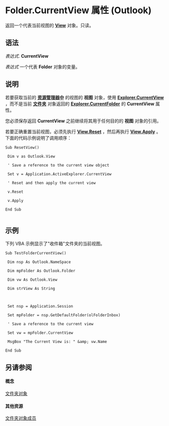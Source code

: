 
# Folder.CurrentView 属性 (Outlook)

返回一个代表当前视图的  **[View](41c8d149-9912-1685-4c8b-3c849cc6f1ed.md)** 对象。只读。


## 语法

 _表达式_. **CurrentView**

 _表达式_ 一个代表 **Folder** 对象的变量。


## 说明

若要获取当前的 **[资源管理器中](026591e5-049f-503a-4166-34e6dbc225fb.md)** 的视图的 **视图** 对象，使用 **[Explorer.CurrentView](177e6387-9ccb-cb71-bbe5-332c25485848.md)** ，而不是当前 **[文件夹](3cf6cda8-6d70-666e-2643-9d9c5b9cacfc.md)** 对象返回的 **[Explorer.CurrentFolder](75e7f120-28df-0c3b-ec05-bd880621141b.md)** 的 **CurrentView** 属性。

您必须保存返回 **CurrentView** 之前继续将其用于任何目的的 **视图** 对象的引用。

若要正确重置当前视图，必须先执行  **[View.Reset](fb909688-309d-0a70-0b67-0f1793f6a27d.md)** ，然后再执行 **[View.Apply](b121d1ce-24b7-4ace-8369-42e5c7becd0a.md)** 。下面的代码示例说明了调用顺序：




```
Sub ResetView() 
 
 Dim v as Outlook.View 
 
 ' Save a reference to the current view object 
 
 Set v = Application.ActiveExplorer.CurrentView 
 
 ' Reset and then apply the current view 
 
 v.Reset 
 
 v.Apply 
 
End Sub 
 

```


## 示例

下列 VBA 示例显示了"收件箱"文件夹的当前视图。


```
Sub TestFolderCurrentView() 
 
 Dim nsp As Outlook.NameSpace 
 
 Dim mpFolder As Outlook.Folder 
 
 Dim vw As Outlook.View 
 
 Dim strView As String 
 
 
 
 Set nsp = Application.Session 
 
 Set mpFolder = nsp.GetDefaultFolder(olFolderInbox) 
 
 ' Save a reference to the current view 
 
 Set vw = mpFolder.CurrentView 
 
 MsgBox "The Current View is: " &amp; vw.Name 
 
End Sub
```


## 另请参阅


#### 概念


[文件夹对象](3cf6cda8-6d70-666e-2643-9d9c5b9cacfc.md)
#### 其他资源


[文件夹对象成员](788acd42-377a-1803-7713-50e45086e2d1.md)